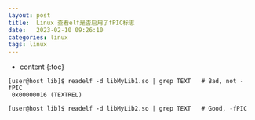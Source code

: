 ```yaml
---
layout: post
title:  Linux 查看elf是否启用了fPIC标志
date:   2023-02-10 09:26:10
categories: linux
tags: linux
---
```


* content
{:toc}
``` shell
[user@host lib]$ readelf -d libMyLib1.so | grep TEXT   # Bad, not -fPIC
 0x00000016 (TEXTREL)
 
[user@host lib]$ readelf -d libMyLib2.so | grep TEXT   # Good, -fPIC
```